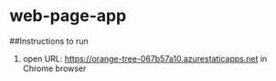 # web-page-app

##Instructions to run

1. open URL: https://orange-tree-067b57a10.azurestaticapps.net in Chrome browser
